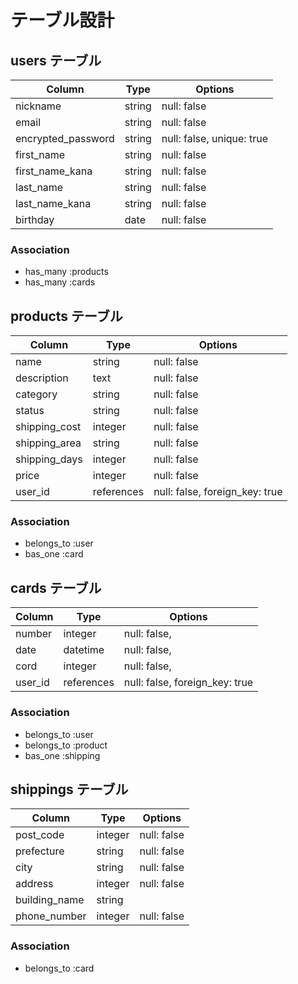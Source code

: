 # テーブル設計

## users テーブル

| Column             | Type     | Options                   |
| ------------------ | -------- | ------------------------- |
| nickname           | string   | null: false               |
| email              | string   | null: false               |
| encrypted_password | string   | null: false, unique: true |
| first_name         | string   | null: false               |
| first_name_kana    | string   | null: false               |
| last_name          | string   | null: false               |
| last_name_kana     | string   | null: false               |
| birthday           | date     | null: false               |

### Association

- has_many :products
- has_many :cards

## products テーブル

| Column        | Type       | Options                        |
| ------------- | ---------- | ------------------------------ |
| name          | string     | null: false                    |
| description   | text       | null: false                    |
| category      | string     | null: false                    |
| status        | string     | null: false                    |
| shipping_cost | integer    | null: false                    |
| shipping_area | string     | null: false                    |
| shipping_days | integer    | null: false                    |
| price         | integer    | null: false                    |
| user_id       | references | null: false, foreign_key: true |

### Association

- belongs_to :user
- bas_one    :card

## cards テーブル

| Column  | Type       | Options                        |
| ------- | ---------- | ------------------------------ |
| number  | integer    | null: false,                   |
| date    | datetime   | null: false,                   |
| cord    | integer    | null: false,                   |
| user_id | references | null: false, foreign_key: true |

### Association

- belongs_to :user
- belongs_to :product
- bas_one    :shipping

## shippings テーブル

| Column        | Type     | Options     |
| ------------- | -------- | ----------- |
| post_code     | integer  | null: false |
| prefecture    | string   | null: false |
| city          | string   | null: false |
| address       | integer  | null: false |
| building_name | string   |             |
| phone_number  | integer  | null: false |

### Association

- belongs_to :card
